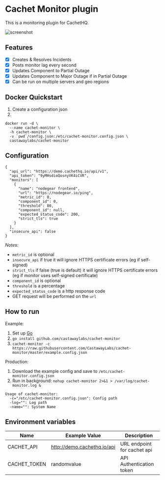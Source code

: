 Cachet Monitor plugin
=====================

This is a monitoring plugin for CachetHQ.

![screenshot](https://castawaylabs.github.io/cachet-monitor/screenshot.png)

Features
--------

- [x] Creates & Resolves Incidents
- [x] Posts monitor lag every second
- [x] Updates Component to Partial Outage
- [x] Updates Component to Major Outage if in Partial Outage
- [x] Can be run on multiple servers and geo regions

Docker Quickstart
-----------------

1. Create a configuration json
2. 
```
docker run -d \
  --name cachet-monitor \
  -h cachet-monitor \
  -v `pwd`/config.json:/etc/cachet-monitor.config.json \
  castawaylabs/cachet-monitor
```

Configuration
-------------

```
{
  "api_url": "https://demo.cachethq.io/api/v1",
  "api_token": "9yMHsdioQosnyVK4iCVR",
  "monitors": [
    {
      "name": "nodegear frontend",
      "url": "https://nodegear.io/ping",
      "metric_id": 0,
      "component_id": 0,
      "threshold": 80,
      "component_id": null,
      "expected_status_code": 200,
      "strict_tls": true
    }
  ],
  "insecure_api": false
}
```

*Notes:*

- `metric_id` is optional
- `insecure_api` if true it will ignore HTTPS certificate errors (eg if self-signed)
- `strict_tls` if false (true is default) it will ignore HTTPS certificate errors (eg if monitor uses self-signed certificate)
- `component_id` is optional
- `threshold` is a percentage
- `expected_status_code` is a http response code
- GET request will be performed on the `url`

How to run
----------

Example:

1. Set up [Go](https://golang.org)
2. `go install github.com/castawaylabs/cachet-monitor`
3. `cachet-monitor -c https://raw.githubusercontent.com/CastawayLabs/cachet-monitor/master/example.config.json`

Production:

1. Download the example config and save to `/etc/cachet-monitor.config.json`
2. Run in background: `nohup cachet-monitor 2>&1 > /var/log/cachet-monitor.log &`

```
Usage of cachet-monitor:
  -c="/etc/cachet-monitor.config.json": Config path
  -log="": Log path
  -name="": System Name
```

Environment variables
---------------------

| Name         | Example Value               | Description                 |
| ------------ | --------------------------- | --------------------------- |
| CACHET_API   | http://demo.cachethq.io/api | URL endpoint for cachet api |
| CACHET_TOKEN | randomvalue                 | API Authentication token    |
